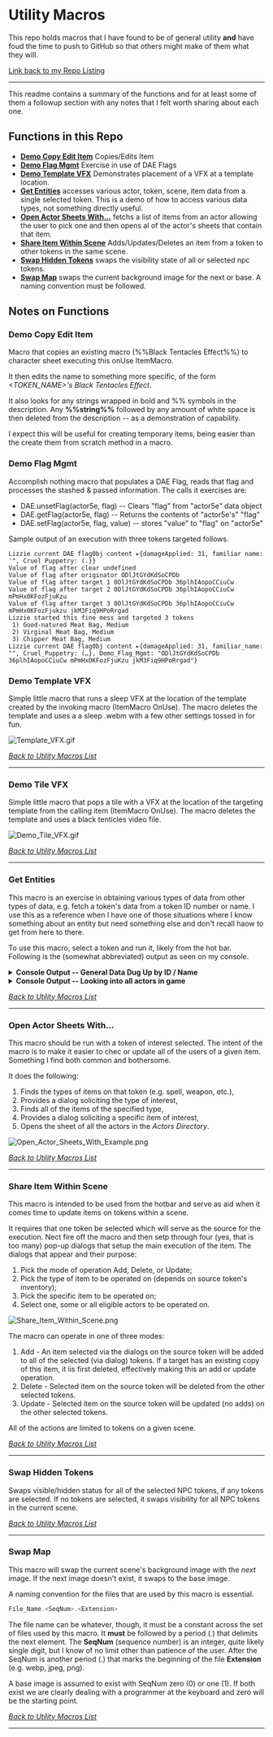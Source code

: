 # Utility Macros

This repo holds macros that I have found to be of general utility **and** have foud the time to push to GitHub so that others might make of them what they will.

[Link back to my Repo Listing](https://github.com/Jeznar/GitRepo)

---

This readme contains a summary of the functions and for at least some of them a followup section with any notes that I felt worth sharing about each one.

## Functions in this Repo

* **[Demo Copy Edit Item](#demo-copy-edit-item)** Copies/Edits Item
* **[Demo Flag Mgmt](#demo-flag-mgmt)** Exercise in use of DAE Flags
* **[Demo Template VFX](#demo-temlate-vfx)** Demonstrates placement of a VFX at a template location.
* **[Get Entities](#get-entities)** accesses various actor, token, scene, item data from a single selected token. This is a demo of how to access various data types, not something directly useful. 
* **[Open Actor Sheets With...](#open-actor-sheets-with...)** fetchs a list of items from an actor allowing the user to pick one and then opens al of the actor's sheets that contain that item.
* **[Share Item Within Scene](#share-item-within-scene)** Adds/Updates/Deletes an item from a token to other tokens in the same scene.
* **[Swap Hidden Tokens](#swap-hidden-tokens)** swaps the visibility state of all or selected npc tokens.
* **[Swap Map](#swap-map)** swaps the current background image for the next or base. A naming convention must be followed.

## Notes on Functions

### **Demo Copy Edit Item** 

Macro that copies an existing macro (%%Black Tentacles Effect%%) to character sheet executing this onUse ItemMacro.  

It then edits the name to something more specific, of the form *\<TOKEN_NAME>'s Black Tentacles Effect*.  

It also looks for any strings wrapped in bold and %% symbols in the description.  Any **%%string%%** followed by any amount of white space is then deleted from the description -- as a demonstration of capability.

I expect this will be useful for creating temporary items, being easier than the create them from scratch method in a macro.

### **Demo Flag Mgmt**

Accomplish nothing macro that populates a DAE Flag, reads that flag and processes the stashed & passed information.  The calls it exercises are:

 *  DAE.unsetFlag(actor5e, flag) -- Clears "flag" from "actor5e" data object
 *  DAE.getFlag(actor5e, flag) -- Returns the contents of "actor5e's" "flag"
 *  DAE.setFlag(actor5e, flag, value) -- stores "value" to "flag" on "actor5e" 

 Sample output of an execution with three tokens targeted follows.

~~~ 
Lizzie current DAE flag0bj content ▸{damageApplied: 31, familiar name: '", Cruel Puppetry: (.}}
Value of flag after clear undefined
Value of flag after originator ODlJtGYdKdSoCPDb
Value of flag after target 1 0DlJtGYdKdSoCPDb 36plhIAopoCCiuCw
Value of flag after target 2 0DlJtGYdKdSoCPDb 36plhIAopoCCiuCw mPmHx0KFozFjuKzu
Value of flag after target 3 0DlJtGYdKdSoCPDb 36plhIAopoCCiuCw mPmHx0KFozFjukzu jkM3Fiq9HPoRrgad
Lizzie started this fine mess and targeted 3 tokens
 1) Good-natured Meat Bag, Medium
 2) Virginal Meat Bag, Medium
 3) Chipper Meat Bag, Medium
Lizzie current DAE flag0bj content ▸{damageApplied: 31, familiar_name: "", Cruel_Puppetry: (…}, Demo_Flag_Mgmt: "ODlJtGYdKdSoCPDb 36plhIAopoCCiuCw mPmHxOKFozFjuKzu jkM3Fiq9HPoRrgad"}
~~~

### **Demo Template VFX** 

Simple little macro that runs a sleep VFX at the location of the template created by the invoking macro (ItemMacro OnUse). The macro deletes the template and uses a a sleep .webm with a few other settings tossed in for fun.

![Template_VFX.gif](Demo_Template_VFX/Template_VFX.gif)

[*Back to Utility Macros List*](#functions-in-this-repo)

---

### **Demo Tile VFX** 

Simple little macro that pops a tile with a VFX at the location of the targeting template from the calling item (ItemMacro OnUse).  The macro deletes the template and uses a black tenticles video file.

![Demo_Tile_VFX.gif](Demo_Tile_VXF/Demo_Tile_VFX.gif)

[*Back to Utility Macros List*](#functions-in-this-repo)

---

### **Get Entities**

This macro is an exercise in obtaining various types of data from other types of data, e.g. fetch a token's data from a token ID number or name.   I use this as a reference when I have one of those situations where I know something about an entity but need something else and don't recall haow to get from here to there.

To use this macro, select a token and run it, likely from the hot bar.  Following is the (somewhat abbreviated) output as seen on my console.

<details>
<summary><b>Console Output -- General Data Dug Up by ID / Name</b></summary>

~~~javascript
Get_Entities
Token (Lizzie) ID XeuO8AZgdNQTmE53 ▸ Token5e {_events: i, _eventsCount: 2, tempDisplayObjectParent: null, ...}
Actor (Lizzie McWizard) ID aqNN90V6BjFcJpI5 ▸  Actor5e {overrides: {…}, _preparationWarnings: Array(0), ...}
Item 0 (Wizard) ID 0lsTnjT4oL9yON7c ▸ Item5e {labels: {…}, apps: {…}, _sheet: null, parent: Actor5e, ...}
Scene (Fidatov Manor), ID dVPUJ8RYs7i1eBmL ▸ Scene {dimensions: {…}, apps: {…}, _sheet: SceneConfig, ...}
Journal 0 (4. After Effects), ID 0Wl47Q3koIjt0xZb ▸ JournalEntry {apps: {…}, _sheet: null, parent: null, ...} 

Fetch data from "known" ID
--------------------------
TokenDoc fetched by ID TokenDocument5e {apps: {…}, _sheet: null, _object: Token5e, _actor: Actor5e, parent: Scene,...}
Token5e  fetched by ID Token5e {_events: i, _eventsCount: 2, tempDisplayObjectParent: null, transform: t, alpha: 1,...}
Actor5E  fetched by ID Actor5e {overrides: {…}, _preparationWarnings: Array(0), armor: null, shield: null, _classes: {…},...}
Item5E   fetched by ID Item5e {labels: {…}, apps: {…}, _sheet: null, parent: Actor5e, pack: null,...}
Scene    fetched by ID Scene {dimensions: {…}, apps: {…}, _sheet: SceneConfig, _view: true, _viewPosition: {…},...}
JournalEntry     by ID JournalEntry {apps: {…}, _sheet: null, parent: null, pack: null, data: JournalEntryData}
 
Fetch data from "known" Name
----------------------------
TokenDoc fetched by Name TokenDocument5e {apps: {…}, _sheet: null, _object: Token5e, _actor: Actor5e, parent: Scene,...}
Token5e  fetched by Name Token5e {_events: i, _eventsCount: 3, tempDisplayObjectParent: null, transform: t, alpha: 1,...}
Actor5E  fetched by Name Actor5e {overrides: {…}, _preparationWarnings: Array(0), armor: null, shield: null, _classes: {…},...}
Item5E   fetched by Name Item5e {labels: {…}, apps: {…}, _sheet: null, parent: Actor5e, pack: null,...}
Scene    fetched by Name Scene {dimensions: {…}, apps: {…}, _sheet: SceneConfig, _view: true, _viewPosition: {…},...}
JournalEntry     by Name JournalEntry {apps: {…}, _sheet: null, parent: null, pack: null, data: JournalEntryData}
~~~
</details>

<details>
<summary><b>Console Output -- Looking into all actors in game</b></summary>

~~~javascript
Bunches of Actors
-----------------
Game PCs (22) ▸ [Actor5e, Actor5e, Actor5e, Actor5e, Actor5e, ...]
Game NPCs (444) ▸ [Actor5e, Actor5e, Actor5e, Actor5e, Actor5e, ...]
 
Names of Character (PC) with same Actor & Token Names
-----------------------------------------------------
   2 actor/token Cai'Lee
   4 actor/token Clair deCleric
   5 actor/token Construct-PC
   9 actor/token Elfy-PC
  10 actor/token Galahad
  11 actor/token Human-PC
  14 actor/token No-Race-PC
  16 actor/token Olivia Ironlocke
  17 actor/token Olivia Ironlocke (Flopsy)
  18 actor/token Rue
  19 actor/token Sparky
  21 actor/token Undead-PC
  22 actor/token Wildfire Spirit
 
 Names of Character (PC) with different Actor & Token Names
 ----------------------------------------------------------
   1 actor Brayton Biltram, token Brayton.
   3 actor Charlie Adaline Murphy, token CAM.
   6 actor Dask-with-Crimson-Nails, token Dask.
   7 actor DoorKnocker UI, token Door Knocker.
   8 actor Dru daDruid, token Dru.
  12 actor Lizzie McWizard, token Lizzie.
  13 actor Muriel Vinshaw (Char), token Muriel Vinshaw.
  15 actor Odwald Kilkenny, token Odwald.
  20 actor Sun'Chu'Luk (Copy), token Sun'Chu'Luk.
~~~
</details>

[*Back to Utility Macros List*](#functions-in-this-repo)

---

### **Open Actor Sheets With...** 

This macro should be run with a token of interest selected.  The intent of the macro is to make it easier to chec or update all of the users of a given item.  Something I find both common and bothersome.

It does the following:

1. Finds the types of items on that token (e.g. spell, weapon, etc.),
1. Provides a dialog soliciting the type of interest,
1. Finds all of the items of the specified type,
1. Provides a dialog soliciting a specific item of interest,
1. Opens the sheet of all the actors in the *Actors Directory*.

![Open_Actor_Sheets_With_Example.png](Images/Open_Actor_Sheets_With_Example.png)

[*Back to Utility Macros List*](#functions-in-this-repo)

---

### Share Item Within Scene

This macro is intended to be used from the hotbar and serve as aid when it comes time to update items on tokens within a scene.

It requires that one token be selected which will serve as the source for the execution.  Nect fire off the macro and then setp through four (yes, that is too many) pop-up dialogs that setup the main execution of the item.  The dialogs that appear and their purpose:

1. Pick the mode of operation Add, Delete, or Update;
2. Pick the type of item to be operated on (depends on source token's inventory);
3. Pick the specific item to be operated on;
4. Select one, some or all eligible actors to be operated on.

![Share_Item_Within_Scene.png](Share_Item/Share_Item_Within_Scene.png) 

The macro can operate in one of three modes:

1. Add - An item selected via the dialogs on the source token will be added to all of the selected (via dialog) tokens. If a target has an existing copy of this item, it iis first deleted, effectively making this an add or update operation.
2. Delete - Selected item on the source token will be deleted from the other selected tokens. 
3. Update - Selected item on the source token will be updated (no adds) on the other selected tokens. 

All of the actions are limited to tokens on a given scene.  

[*Back to Utility Macros List*](#functions-in-this-repo)

---

### Swap Hidden Tokens

Swaps visible/hidden status for all of the selected NPC tokens, if any tokens are selected.  If no tokens are selected, it swaps visibility for all NPC tokens in the current scene.

[*Back to Utility Macros List*](#functions-in-this-repo)

---

### Swap Map

This macro will swap the current scene's background image with the *next* image.  If the next image doesn't exist, it swaps to the base image.

A naming convention for the files that are used by this macro is essential.

~~~javascript
File_Name.<SeqNum>.<Extension>
~~~

The file name can be whatever, though, it must be a constant across the set of files used by this macro.  It **must** be followed by a period (.) that delimits the next element. The **SeqNum** (sequence number) is an integer, quite likely single digit, but I know of no limit other than patience of the user.  After the SeqNum is another period (.) that marks the beginning of the file **Extension** (e.g. webp, jpeg, png).

A base image is assumed to exist with SeqNum zero (0) or one (1).  If both exist we are clearly dealing with a programmer at the keyboard and zero will be the starting point.

[*Back to Utility Macros List*](#functions-in-this-repo)

---